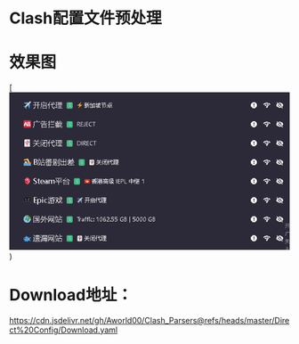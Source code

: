 # Clash配置文件预处理

# 效果图
[![](https://raw.githubusercontent.com/Aworld00/Clash_Parsers/refs/heads/master/Image/%E6%95%88%E6%9E%9C%E5%9B%BE.png))
# Download地址：
https://cdn.jsdelivr.net/gh/Aworld00/Clash_Parsers@refs/heads/master/Direct%20Config/Download.yaml

